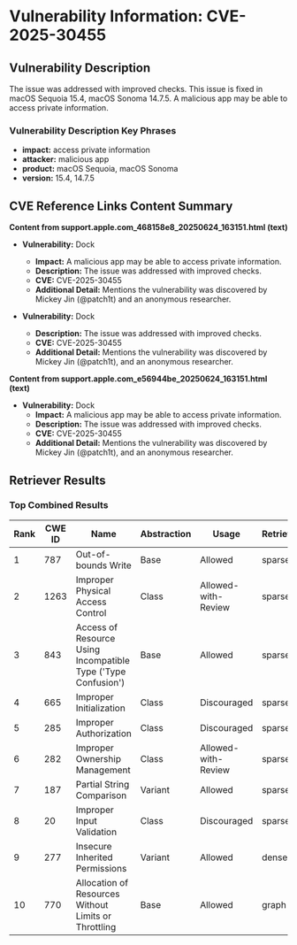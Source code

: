 # Vulnerability Information: CVE-2025-30455

## Vulnerability Description
The issue was addressed with improved checks. This issue is fixed in macOS Sequoia 15.4, macOS Sonoma 14.7.5. A malicious app may be able to access private information.

### Vulnerability Description Key Phrases
- **impact:** access private information
- **attacker:** malicious app
- **product:** macOS Sequoia, macOS Sonoma
- **version:** 15.4, 14.7.5

## CVE Reference Links Content Summary
**Content from support.apple.com_468158e8_20250624_163151.html (text)**

*   **Vulnerability:** Dock
    *   **Impact:** A malicious app may be able to access private information.
    *   **Description:** The issue was addressed with improved checks.
    *   **CVE:** CVE-2025-30455
    *   **Additional Detail:** Mentions the vulnerability was discovered by Mickey Jin (@patch1t) and an anonymous researcher.

*   **Vulnerability:** Dock
    *   **Description:** The issue was addressed with improved checks.
    *   **CVE:** CVE-2025-30455
    *   **Additional Detail:** Mentions the vulnerability was discovered by Mickey Jin (@patch1t), and an anonymous researcher.

**Content from support.apple.com_e56944be_20250624_163151.html (text)**

*   **Vulnerability:** Dock
    *   **Impact:** A malicious app may be able to access private information.
    *   **Description:** The issue was addressed with improved checks.
    *   **CVE:** CVE-2025-30455
    *   **Additional Detail:** Mentions the vulnerability was discovered by Mickey Jin (@patch1t), and an anonymous researcher.

## Retriever Results

### Top Combined Results

| Rank | CWE ID | Name | Abstraction | Usage  | Retrievers | Individual Scores |
|------|--------|------|-------------|-------|------------|-------------------|
| 1 | 787 | Out-of-bounds Write | Base | Allowed | sparse | 0.072 |
| 2 | 1263 | Improper Physical Access Control | Class | Allowed-with-Review | sparse | 0.068 |
| 3 | 843 | Access of Resource Using Incompatible Type ('Type Confusion') | Base | Allowed | sparse | 0.067 |
| 4 | 665 | Improper Initialization | Class | Discouraged | sparse | 0.067 |
| 5 | 285 | Improper Authorization | Class | Discouraged | sparse | 0.065 |
| 6 | 282 | Improper Ownership Management | Class | Allowed-with-Review | sparse | 0.063 |
| 7 | 187 | Partial String Comparison | Variant | Allowed | sparse | 0.063 |
| 8 | 20 | Improper Input Validation | Class | Discouraged | sparse | 0.063 |
| 9 | 277 | Insecure Inherited Permissions | Variant | Allowed | dense | 0.530 |
| 10 | 770 | Allocation of Resources Without Limits or Throttling | Base | Allowed | graph | 0.003 |

